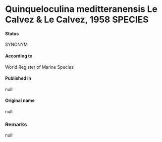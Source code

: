 Quinqueloculina meditteranensis Le Calvez & Le Calvez, 1958 SPECIES
=======

#### Status
SYNONYM

#### According to
World Register of Marine Species

#### Published in
null

#### Original name
null

### Remarks
null